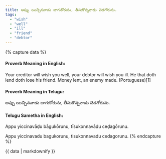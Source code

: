 ```yaml
---
title: అప్పు యిచ్చినవాడు బాగుకోరును, తీసుకొన్నవాడు చెడగోరును.
tags:
  - "wish"
  - "well"
  - "ill"
  - "friend"
  - "debtor"
---
```


{% capture data %}
#### Proverb Meaning in English:
Your creditor will wish you well, your debtor will wish you ill.
He that doth lend doth lose his friend.
Money lent, an enemy made. (Portuguese)[1]

#### Proverb Meaning in Telugu:
అప్పు యిచ్చినవాడు బాగుకోరును, తీసుకొన్నవాడు చెడగోరును.

#### Telugu Sametha in English:
Appu yiccinavāḍu bāgukōrunu, tīsukonnavāḍu ceḍagōrunu.

Appu yiccinavadu bagukorunu, tisukonnavadu cedagorunu.
{% endcapture %}

{{ data | markdownify }}


